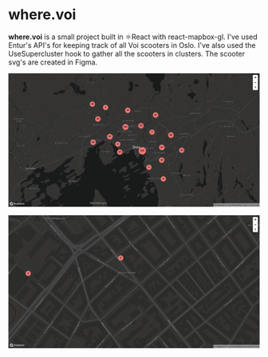 # where.voi
**where.voi** is a small project built in ⚛️React with react-mapbox-gl. I've used Entur's API's for keeping track of all Voi scooters in Oslo. I've also used the UseSupercluster hook to gather all the scooters in clusters. The scooter svg's are created in Figma.

![DemoImage](https://github.com/FabianSolheim/where.voi/blob/2fc16d2ab3265778549625567d022c8923dee640/public/Skjermbilde%202021-09-13%20kl.%2012.24.09.png)

![DemoImage2](https://github.com/FabianSolheim/where.voi/blob/2fc16d2ab3265778549625567d022c8923dee640/public/Skjermbilde%202021-09-13%20kl.%2012.26.42.png)
